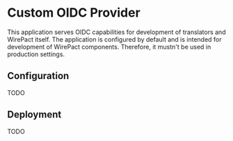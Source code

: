 # Custom OIDC Provider

This application serves OIDC capabilities for development of
translators and WirePact itself. The application is configured
by default and is intended for development of WirePact
components. Therefore, it mustn't be used in production settings.

## Configuration

TODO

## Deployment

TODO
